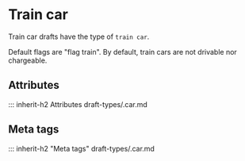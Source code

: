 # Train car

Train car drafts have the type of `train car`.

Default flags are "flag train".
By default, train cars are not drivable nor chargeable.

## Attributes
::: inherit-h2 Attributes draft-types/.car.md

## Meta tags
::: inherit-h2 "Meta tags" draft-types/.car.md
